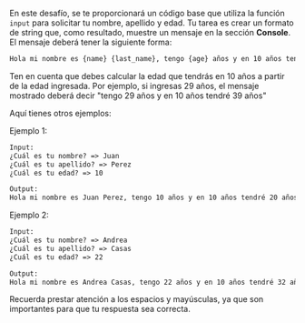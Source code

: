En este desafío, se te proporcionará un código base que utiliza la función `input` para solicitar tu nombre, apellido y edad. Tu tarea es crear un formato de string que, como resultado, muestre un mensaje en la sección **Console**. El mensaje deberá tener la siguiente forma:

```txt
Hola mi nombre es {name} {last_name}, tengo {age} años y en 10 años tendré {total} años
```

Ten en cuenta que debes calcular la edad que tendrás en 10 años a partir de la edad ingresada. Por ejemplo, si ingresas 29 años, el mensaje mostrado deberá decir "tengo 29 años y en 10 años tendré 39 años"

Aquí tienes otros ejemplos:

Ejemplo 1:

```txt
Input:
¿Cuál es tu nombre? => Juan
¿Cuál es tu apellido? => Perez
¿Cuál es tu edad? => 10

Output:
Hola mi nombre es Juan Perez, tengo 10 años y en 10 años tendré 20 años
```

Ejemplo 2:

```txt
Input:
¿Cuál es tu nombre? => Andrea
¿Cuál es tu apellido? => Casas
¿Cuál es tu edad? => 22

Output:
Hola mi nombre es Andrea Casas, tengo 22 años y en 10 años tendré 32 años
```

Recuerda prestar atención a los espacios y mayúsculas, ya que son importantes para que tu respuesta sea correcta.